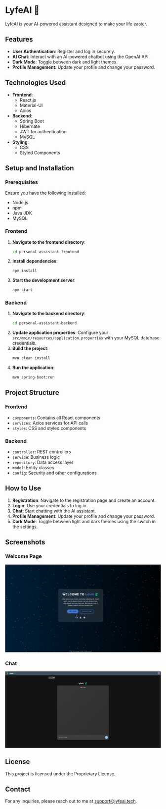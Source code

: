 
# LyfeAI 🍃

LyfeAI  is your AI-powered assistant designed to make your life easier.

## Features

- **User Authentication**: Register and log in securely.
- **AI Chat**: Interact with an AI-powered chatbot using the OpenAI API.
- **Dark Mode**: Toggle between dark and light themes.
- **Profile Management**: Update your profile and change your password.

## Technologies Used

- **Frontend**:
  - React.js
  - Material-UI
  - Axios
- **Backend**:
  - Spring Boot
  - Hibernate
  - JWT for authentication
  - MySQL
- **Styling**:
  - CSS
  - Styled Components

## Setup and Installation

### Prerequisites

Ensure you have the following installed:

- Node.js
- npm
- Java JDK
- MySQL

### Frontend

1. **Navigate to the frontend directory**:
   ```bash
   cd personal-assistant-frontend
   ```
2. **Install dependencies**:
   ```bash
   npm install
   ```
3. **Start the development server**:
   ```bash
   npm start
   ```

### Backend

1. **Navigate to the backend directory**:
   ```bash
   cd personal-assistant-backend
   ```
2. **Update application properties**:
   Configure your `src/main/resources/application.properties` with your MySQL database credentials.
3. **Build the project**:
   ```bash
   mvn clean install
   ```
4. **Run the application**:
   ```bash
   mvn spring-boot:run
   ```

## Project Structure

### Frontend

- `components`: Contains all React components
- `services`: Axios services for API calls
- `styles`: CSS and styled components

### Backend

- `controller`: REST controllers
- `service`: Business logic
- `repository`: Data access layer
- `model`: Entity classes
- `config`: Security and other configurations

## How to Use

1. **Registration**: Navigate to the registration page and create an account.
2. **Login**: Use your credentials to log in.
3. **Chat**: Start chatting with the AI assistant.
4. **Profile Management**: Update your profile and change your password.
5. **Dark Mode**: Toggle between light and dark themes using the switch in the settings.

## Screenshots

### Welcome Page
  ![Welcome](images/WelcomePage.png)
### Chat
  ![Chat](images/Chat.png)


## License

This project is licensed under the Proprietary License.

## Contact

For any inquiries, please reach out to me at support@lyfeai.tech.
